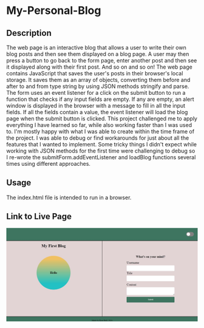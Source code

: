 # My-Personal-Blog

## Description
The web page is an interactive blog that allows a user to write their own blog posts and then see them displayed on a blog page. A user may then press a button to go back to the form page, enter another post and then see it displayed along with their first post. And so on and so on! The web page contains JavaScript that saves the user's posts in their browser's local storage. It saves them as an array of objects, converting them before and after to and from type string by using JSON methods stringify and parse. The form uses an event listener for a click on the submit button to run a function that checks if any input fields are empty. If any are empty, an alert window is displayed in the browser with a message to fill in all the input fields. If all the fields contain a value, the event listener will load the blog page when the submit button is clicked. 
This project challenged me to apply everything I have learned so far, while also working faster than I was used to. I'm mostly happy with what I was able to create within the time frame of the project. I was able to debug or find workarounds for just about all the features that I wanted to implement. Some tricky things I didn't expect while working with JSON methods for the first time were challenging to debug so I re-wrote the submitForm.addEventListener and loadBlog functions several times using different approaches. 

## Usage 
The index.html file is intended to run in a browser. 

## Link to Live Page 

![image](/assets/images/My-Blog-snip.JPG "My Blog screenshot")






